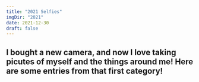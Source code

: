 ```yaml
---
title: "2021 Selfies"
imgDir: "2021"
date: 2021-12-30
draft: false
---
```


## I bought a new camera, and now I love taking picutes of myself and the things around me! Here are some entries from that first category!
